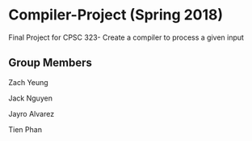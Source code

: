 # Compiler-Project (Spring 2018)
Final Project for CPSC 323- Create a compiler to process a given input

## Group Members
Zach Yeung

Jack Nguyen

Jayro Alvarez

Tien Phan
